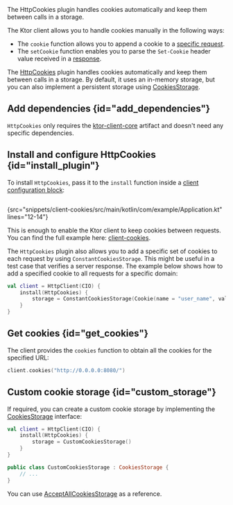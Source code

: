 [//]: # (title: Cookies)

<microformat>
<var name="example_name" value="client-cookies"/>
<include src="lib.xml" include-id="download_example"/>
</microformat>

<excerpt>
The HttpCookies plugin handles cookies automatically and keep them between calls in a storage.
</excerpt>

The Ktor client allows you to handle cookies manually in the following ways:
* The `cookie` function allows you to append a cookie to a [specific request](request.md#cookies).
* The `setCookie` function enables you to parse the `Set-Cookie` header value received in a [response](response.md#headers).

The [HttpCookies](https://api.ktor.io/ktor-client/ktor-client-core/io.ktor.client.plugins.cookies/-http-cookies/index.html) plugin handles cookies automatically and keep them between calls in a storage. By default, it uses an in-memory storage, but you can also implement a persistent storage using [CookiesStorage](#custom_storage).

## Add dependencies {id="add_dependencies"}
`HttpCookies` only requires the [ktor-client-core](client-dependencies.md) artifact and doesn't need any specific dependencies.

## Install and configure HttpCookies {id="install_plugin"}

To install `HttpCookies`, pass it to the `install` function inside a [client configuration block](create-client.md#configure-client):
```kotlin
```
{src="snippets/client-cookies/src/main/kotlin/com/example/Application.kt" lines="12-14"}

This is enough to enable the Ktor client to keep cookies between requests. You can find the full example here: [client-cookies](https://github.com/ktorio/ktor-documentation/tree/%current-branch%/codeSnippets/snippets/client-cookies).


The `HttpCookies` plugin also allows you to add a specific set of cookies to each request by using `ConstantCookiesStorage`. This might be useful in a test case that verifies a server response. The example below shows how to add a specified cookie to all requests for a specific domain:

```kotlin
val client = HttpClient(CIO) {
    install(HttpCookies) {
        storage = ConstantCookiesStorage(Cookie(name = "user_name", value = "jetbrains", domain = "0.0.0.0"))
    }
}
```

## Get cookies {id="get_cookies"}

The client provides the `cookies` function to obtain all the cookies for the specified URL:

```kotlin
client.cookies("http://0.0.0.0:8080/")
```

## Custom cookie storage {id="custom_storage"}

If required, you can create a custom cookie storage by implementing the [CookiesStorage](https://api.ktor.io/ktor-client/ktor-client-core/io.ktor.client.plugins.cookies/-cookies-storage/index.html) interface:

```kotlin
val client = HttpClient(CIO) {
    install(HttpCookies) {
        storage = CustomCookiesStorage()
    }
}

public class CustomCookiesStorage : CookiesStorage {
    // ...
}
```

You can use [AcceptAllCookiesStorage](https://github.com/ktorio/ktor/blob/main/ktor-client/ktor-client-core/common/src/io/ktor/client/plugins/cookies/AcceptAllCookiesStorage.kt) as a reference.
